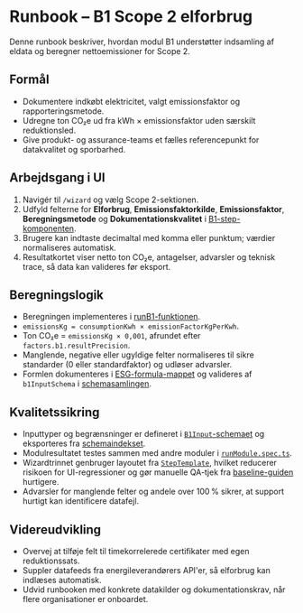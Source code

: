 # Runbook – B1 Scope 2 elforbrug

Denne runbook beskriver, hvordan modul B1 understøtter indsamling af eldata og beregner nettoemissioner for Scope 2.

## Formål

- Dokumentere indkøbt elektricitet, valgt emissionsfaktor og rapporteringsmetode.
- Udregne ton CO₂e ud fra kWh × emissionsfaktor uden særskilt reduktionsled.
- Give produkt- og assurance-teams et fælles referencepunkt for datakvalitet og sporbarhed.

## Arbejdsgang i UI

1. Navigér til `/wizard` og vælg Scope 2-sektionen.
2. Udfyld felterne for **Elforbrug**, **Emissionsfaktorkilde**, **Emissionsfaktor**, **Beregningsmetode** og **Dokumentationskvalitet** i [B1-step-komponenten](../../apps/web/features/wizard/steps/B1.tsx).
3. Brugere kan indtaste decimaltal med komma eller punktum; værdier normaliseres automatisk.
4. Resultatkortet viser netto ton CO₂e, antagelser, advarsler og teknisk trace, så data kan valideres før eksport.

## Beregningslogik

- Beregningen implementeres i [runB1-funktionen](../../packages/shared/calculations/modules/runB1.ts).
- `emissionsKg = consumptionKwh × emissionFactorKgPerKwh`.
- Ton CO₂e = `emissionsKg × 0,001`, afrundet efter `factors.b1.resultPrecision`.
- Manglende, negative eller ugyldige felter normaliseres til sikre standarder (0 eller standardfaktor) og udløser advarsler.
- Formlen dokumenteres i [ESG-formula-mappet](../../packages/shared/schema/esg-formula-map.json) og valideres af `b1InputSchema` i [schemasamlingen](../../packages/shared/schema/index.ts).

## Kvalitetssikring

- Inputtyper og begrænsninger er defineret i [`B1Input`-schemaet](../../packages/shared/schema/esg-input-schema.json) og eksporteres fra [schemaindekset](../../packages/shared/schema/index.ts).
- Modulresultatet testes sammen med andre moduler i [`runModule.spec.ts`](../../packages/shared/calculations/__tests__/runModule.spec.ts).
- Wizardtrinnet genbruger layoutet fra [`StepTemplate`](../../apps/web/features/wizard/steps/StepTemplate.tsx), hvilket reducerer risikoen for UI-regressioner og gør manuelle QA-tjek fra [baseline-guiden](../quality/baseline.md) hurtigere.
- Advarsler for manglende felter og andele over 100 % sikrer, at support hurtigt kan identificere datafejl.

## Videreudvikling

- Overvej at tilføje felt til timekorrelerede certifikater med egen reduktionssats.
- Suppler datafeeds fra energileverandørers API'er, så elforbrug kan indlæses automatisk.
- Udvid runbooken med konkrete datakilder og dokumentationskrav, når flere organisationer er onboardet.
